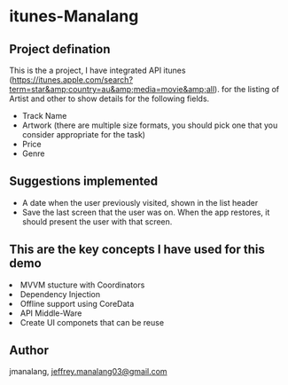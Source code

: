 # itunes-Manalang

## Project defination

This is the a project, I have integrated API itunes (https://itunes.apple.com/search?term=star&amp;country=au&amp;media=movie&amp;all). for the listing of Artist and other to show details for the following fields.

* Track Name
* Artwork (there are multiple size formats, you should pick one that you consider appropriate for the task) 
* Price
* Genre

## Suggestions implemented
- A date when the user previously visited, shown in the list header
- Save the last screen that the user was on. When the app restores, it should present the user with that screen. 

## This are the key concepts I have used for this demo
<li>MVVM stucture with Coordinators<br/></li>
<li>Dependency Injection<br/></li>
<li>Offline support using CoreData<br/></li>
<li>API Middle-Ware<br/></li>
<li>Create UI componets that can be reuse<br/></li>

## Author

jmanalang, jeffrey.manalang03@gmail.com
